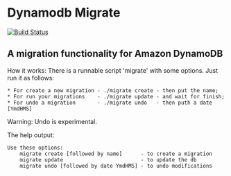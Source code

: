 Dynamodb Migrate
================

[![Build Status](https://travis-ci.org/barbatchov/dynamodb_migrate.svg?branch=master)](http://travis-ci.org/barbatchov/dynamodb_migrate)

A migration functionality for Amazon DynamoDB
---------------------------------------------

How it works:
    There is a runnable script 'migrate' with some options.
    Just run it as follows:
    
    * For create a new migration - ./migrate create - then put the name;
    * For run your migrations    - ./migrate update - and wait for finish;
    * For undo a migration       - ./migrate undo   - then puth a date [YmdHMS]

Warning:
    Undo is experimental.


The help output:

    Use these options:
        migrate create [followed by name]      - to create a migration
        migrate update                         - to update the db
        migrate undo [followed by date YmdHMS] - to undo modifications
